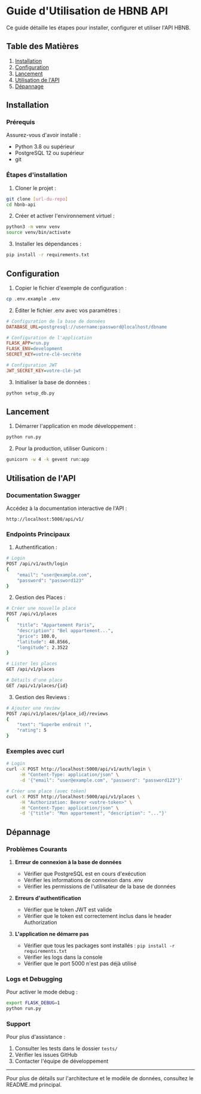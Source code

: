# Guide d'Utilisation de HBNB API

Ce guide détaille les étapes pour installer, configurer et utiliser l'API HBNB.

## Table des Matières

1. [Installation](#installation)
2. [Configuration](#configuration)
3. [Lancement](#lancement)
4. [Utilisation de l'API](#utilisation-de-lapi)
5. [Dépannage](#dépannage)

## Installation

### Prérequis

Assurez-vous d'avoir installé :
- Python 3.8 ou supérieur
- PostgreSQL 12 ou supérieur
- git

### Étapes d'installation

1. Cloner le projet :
```bash
git clone [url-du-repo]
cd hbnb-api
```

2. Créer et activer l'environnement virtuel :
```bash
python3 -m venv venv
source venv/bin/activate
```

3. Installer les dépendances :
```bash
pip install -r requirements.txt
```

## Configuration

1. Copier le fichier d'exemple de configuration :
```bash
cp .env.example .env
```

2. Éditer le fichier .env avec vos paramètres :
```ini
# Configuration de la base de données
DATABASE_URL=postgresql://username:password@localhost/dbname

# Configuration de l'application
FLASK_APP=run.py
FLASK_ENV=development
SECRET_KEY=votre-clé-secrète

# Configuration JWT
JWT_SECRET_KEY=votre-clé-jwt
```

3. Initialiser la base de données :
```bash
python setup_db.py
```

## Lancement

1. Démarrer l'application en mode développement :
```bash
python run.py
```

2. Pour la production, utiliser Gunicorn :
```bash
gunicorn -w 4 -k gevent run:app
```

## Utilisation de l'API

### Documentation Swagger

Accédez à la documentation interactive de l'API :
```
http://localhost:5000/api/v1/
```

### Endpoints Principaux

1. Authentification :
```bash
# Login
POST /api/v1/auth/login
{
    "email": "user@example.com",
    "password": "password123"
}
```

2. Gestion des Places :
```bash
# Créer une nouvelle place
POST /api/v1/places
{
    "title": "Appartement Paris",
    "description": "Bel appartement...",
    "price": 100.0,
    "latitude": 48.8566,
    "longitude": 2.3522
}

# Lister les places
GET /api/v1/places

# Détails d'une place
GET /api/v1/places/{id}
```

3. Gestion des Reviews :
```bash
# Ajouter une review
POST /api/v1/places/{place_id}/reviews
{
    "text": "Superbe endroit !",
    "rating": 5
}
```

### Exemples avec curl

```bash
# Login
curl -X POST http://localhost:5000/api/v1/auth/login \
     -H "Content-Type: application/json" \
     -d '{"email": "user@example.com", "password": "password123"}'

# Créer une place (avec token)
curl -X POST http://localhost:5000/api/v1/places \
     -H "Authorization: Bearer <votre-token>" \
     -H "Content-Type: application/json" \
     -d '{"title": "Mon appartement", "description": "..."}'
```

## Dépannage

### Problèmes Courants

1. **Erreur de connexion à la base de données**
   - Vérifier que PostgreSQL est en cours d'exécution
   - Vérifier les informations de connexion dans .env
   - Vérifier les permissions de l'utilisateur de la base de données

2. **Erreurs d'authentification**
   - Vérifier que le token JWT est valide
   - Vérifier que le token est correctement inclus dans le header Authorization

3. **L'application ne démarre pas**
   - Vérifier que tous les packages sont installés : `pip install -r requirements.txt`
   - Vérifier les logs dans la console
   - Vérifier que le port 5000 n'est pas déjà utilisé

### Logs et Debugging

Pour activer le mode debug :
```bash
export FLASK_DEBUG=1
python run.py
```

### Support

Pour plus d'assistance :
1. Consulter les tests dans le dossier `tests/`
2. Vérifier les issues GitHub
3. Contacter l'équipe de développement

---

Pour plus de détails sur l'architecture et le modèle de données, consultez le README.md principal.

